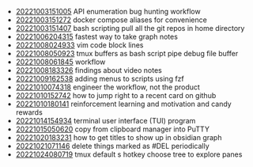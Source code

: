 - [20221003151005](/zet/20221003151005/README.md) API enumeration bug hunting workflow
- [20221003151272](/zet/20221003151272/README.md) docker compose aliases for convenience
- [20221003151407](/zet/20221003151407/README.md) bash scripting pull all the git repos in home directory
- [20221006204315](/zet/20221006204315/README.md) fastest way to take graph notes
- [20221008024933](/zet/20221008024933/README.md) vim code block lines
- [20221008050923](/zet/20221008050923/README.md) tmux buffers as bash script pipe debug file buffer
- [20221008061845](/zet/20221008061845/README.md) workflow
- [20221008183326](/zet/20221008183326/README.md) findings about video notes
- [20221009162538](/zet/20221009162538/README.md) adding menus to scripts using fzf
- [20221010074318](/zet/20221010074318/README.md) engineer the workflow, not the product
- [20221010152742](/zet/20221010152742/README.md) how to jump right to a recent card on github
- [20221010180141](/zet/20221010180141/README.md) reinforcement learning and motivation and candy rewards
- [20221014154934](/zet/20221014154934/README.md) terminal user interface (TUI) program
- [20221015050620](/zet/20221015050620/README.md) copy from clipboard manager into PuTTY
- [20221020183231](/zet/20221020183231/README.md) how to get titles to show up in obsidian graph
- [20221021071146](/zet/20221021071146/README.md) delete things marked as #DEL periodically
- [20221024080719](/zet/20221024080719/README.md) tmux default s hotkey choose tree to explore panes
